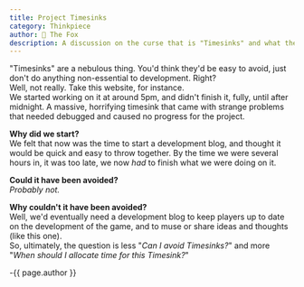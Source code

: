 ```yaml
---
title: Project Timesinks
category: Thinkpiece
author: 🦊 The Fox
description: A discussion on the curse that is "Timesinks" and what they can do to development.
---
```

"Timesinks" are a nebulous thing. You'd think they'd be easy to avoid, just don't do anything non-essential to development. Right?  
Well, not really. Take this website, for instance.  
We started working on it at around 5pm, and didn't finish it, fully, until after midnight. A massive, horrifying timesink that came with strange problems that needed debugged and caused no progress for the project.  

**Why did we start?**  
We felt that now was the time to start a development blog, and thought it would be quick and easy to throw together. By the time we were several hours in, it was too late, we now *had* to finish what we were doing on it.  

**Could it have been avoided?**  
*Probably not.*

**Why couldn't it have been avoided?**  
Well, we'd eventually need a development blog to keep players up to date on the development of the game, and to muse or share ideas and thoughts (like this one).  
So, ultimately, the question is less "*Can I avoid Timesinks?*" and more "*When should I allocate time for this Timesink?*"

-{{ page.author }}
<!--stackedit_data:
eyJoaXN0b3J5IjpbMTc1OTA4NTYsNzYzNzQyMDM4LC02MTYzMz
g2NjZdfQ==
-->